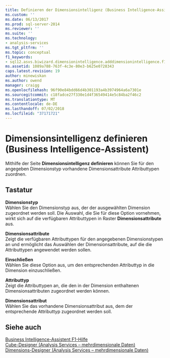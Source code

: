 ```yaml
---
title: Definieren der Dimensionsintelligenz (Business Intelligence-Assistent) | Microsoft-Dokumentation
ms.custom: ''
ms.date: 06/13/2017
ms.prod: sql-server-2014
ms.reviewer: ''
ms.suite: ''
ms.technology:
- analysis-services
ms.tgt_pltfrm: ''
ms.topic: conceptual
f1_keywords:
- sql12.asvs.biwizard.dimensionintelligence.adddimensionintelligence.f1
ms.assetid: 1089a788-763f-4c3e-80e3-b625e0728343
caps.latest.revision: 19
author: minewiskan
ms.author: owend
manager: craigg
ms.openlocfilehash: 96f90e84bdd66d4b301193a4b3974964a6a7301e
ms.sourcegitcommit: c18fadce27f330e1d4f36549414e5c84ba2f46c2
ms.translationtype: MT
ms.contentlocale: de-DE
ms.lasthandoff: 07/02/2018
ms.locfileid: "37171721"
---
```

# <a name="define-dimension-intelligence-business-intelligence-wizard"></a>Dimensionsintelligenz definieren (Business Intelligence-Assistent)
  Mithilfe der Seite **Dimensionsintelligenz definieren** können Sie für den angegeben Dimensionstyp vorhandene Dimensionsattribute Attributtypen zuordnen.  
  
## <a name="options"></a>Tastatur  
 **Dimensionstyp**  
 Wählen Sie den Dimensionstyp aus, der der ausgewählten Dimension zugeordnet werden soll. Die Auswahl, die Sie für diese Option vornehmen, wirkt sich auf die verfügbaren Attributtypen in Raster **Dimensionsattribute** aus.  
  
 **Dimensionsattribute**  
 Zeigt die verfügbaren Attributtypen für den angegebenen Dimensionstypen an und ermöglicht das Auswählen der Dimensionsattribute, auf die die Attributtypen angewendet werden sollen.  
  
 **Einschließen**  
 Wählen Sie diese Option aus, um den entsprechenden Attributtyp in die Dimension einzuschließen.  
  
 **Attributtyp**  
 Zeigt die Attributtypen an, die den in der Dimension enthaltenen Dimensionsattributen zugeordnet werden können.  
  
 **Dimensionsattribut**  
 Wählen Sie das vorhandene Dimensionsattribut aus, dem der entsprechende Attributtyp zugeordnet werden soll.  
  
## <a name="see-also"></a>Siehe auch  
 [Business Intelligence-Assistent F1-Hilfe](business-intelligence-wizard-f1-help.md)   
 [Cube-Designer &#40;Analysis Services – mehrdimensionale Daten&#41;](cube-designer-analysis-services-multidimensional-data.md)   
 [Dimensions-Designer &#40;Analysis Services – mehrdimensionale Daten&#41;](dimension-designer-analysis-services-multidimensional-data.md)  
  
  
